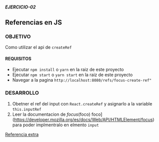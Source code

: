 ##### EJERCICIO-02

## Referencias en JS

### OBJETIVO

Como utilizar el api de `createRef`

#### REQUISITOS

* Ejecutar `npm install` o `yarn` en la raiz de este proyecto
* Ejecutar `npm start` o `yarn start` en la raiz de este proyecto
* Navegar a la pagina `http://localhost:8080/refs/focus-create-ref"`

### DESARROLLO

1. Obetner el ref del input con `React.createRef` y asignarlo a la variable `this.inputRef`
2. Leer la documentacion de *focus*(foco) foco](https://developer.mozilla.org/es/docs/Web/API/HTMLElement/focus) para poder implmentralo en elmento `input`

[Referencia extra](https://developer.mozilla.org/es/docs/Mozilla/Tech/XUL/Tutorial_de_XUL/Foco_y_Selección)